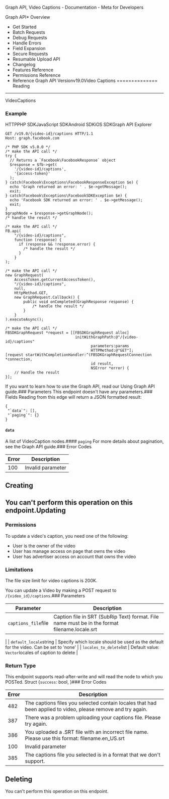 Graph API, Video Captions - Documentation - Meta for Developers

Graph API* Overview
* Get Started
* Batch Requests
* Debug Requests
* Handle Errors
* Field Expansion
* Secure Requests
* Resumable Upload API
* Changelog
* Features Reference
* Permissions Reference
* Reference
Graph API Versionv19.0Video Captions
==============
Reading
-------
VideoCaptions

### Example
HTTPPHP SDKJavaScript SDKAndroid SDKiOS SDKGraph API Explorer
```
GET /v19.0/{video-id}/captions HTTP/1.1
Host: graph.facebook.com
```
```
/* PHP SDK v5.0.0 */
/* make the API call */
try {
  // Returns a `Facebook\FacebookResponse` object
  $response = $fb->get(
    '/{video-id}/captions',
    '{access-token}'
  );
} catch(Facebook\Exceptions\FacebookResponseException $e) {
  echo 'Graph returned an error: ' . $e->getMessage();
  exit;
} catch(Facebook\Exceptions\FacebookSDKException $e) {
  echo 'Facebook SDK returned an error: ' . $e->getMessage();
  exit;
}
$graphNode = $response->getGraphNode();
/* handle the result */
```
```
/* make the API call */
FB.api(
    "/{video-id}/captions",
    function (response) {
      if (response && !response.error) {
        /* handle the result */
      }
    }
);
```
```
/* make the API call */
new GraphRequest(
    AccessToken.getCurrentAccessToken(),
    "/{video-id}/captions",
    null,
    HttpMethod.GET,
    new GraphRequest.Callback() {
        public void onCompleted(GraphResponse response) {
            /* handle the result */
        }
    }
).executeAsync();
```
```
/* make the API call */
FBSDKGraphRequest *request = [[FBSDKGraphRequest alloc]
                               initWithGraphPath:@"/{video-id}/captions"
                                      parameters:params
                                      HTTPMethod:@"GET"];
[request startWithCompletionHandler:^(FBSDKGraphRequestConnection *connection,
                                      id result,
                                      NSError *error) {
    // Handle the result
}];
```
If you want to learn how to use the Graph API, read our Using Graph API guide.### Parameters
This endpoint doesn't have any parameters.### Fields
Reading from this edge will return a JSON formatted result:

```
{
 "`data`": [],
 "`paging`": {}
}

```
#### `data`
A list of VideoCaption nodes.#### `paging`
For more details about pagination, see the Graph API guide.### Error Codes

| Error | Description |
| --- | --- |
| 100 | Invalid parameter |
Creating
--------
You can't perform this operation on this endpoint.Updating
--------
### Permissions
To update a video's caption, you need one of the following:
* User is the owner of the video
* User has manage access on page that owns the video
* User has advertiser access on account that owns the video
### Limitations
The file size limit for video captions is 200K.

You can update a Video by making a POST request to `/{video_id}/captions`.### Parameters

| Parameter | Description |
| --- | --- |
| `captions_file`file | Caption file in SRT (SubRip Text) format. File name must be in the format filename.locale.srt
 |
| `default_locale`string | Specify which locale should be used as the default for the video. Can be set to 'none'
 |
| `locales_to_delete`list<string> | Default value: `Vector`locales of caption to delete
 |
### Return Type
This endpoint supports read-after-write and will read the node to which you POSTed. Struct {`success`: bool, }### Error Codes

| Error | Description |
| --- | --- |
| 482 | The captions files you selected contain locales that had been applied to video, please remove and try again. |
| 387 | There was a problem uploading your captions file. Please try again. |
| 386 | You uploaded a .SRT file with an incorrect file name. Please use this format: filename.en\_US.srt |
| 100 | Invalid parameter |
| 385 | The captions file you selected is in a format that we don't support. |
Deleting
--------
You can't perform this operation on this endpoint.